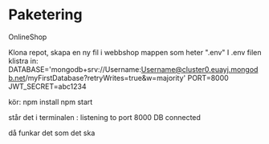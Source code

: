 # Paketering
OnlineShop

Klona repot, skapa en ny fil i webbshop mappen som heter ".env"
I .env filen klistra in:
DATABASE='mongodb+srv://Username:Username@cluster0.euayj.mongodb.net/myFirstDatabase?retryWrites=true&w=majority'
PORT=8000
JWT_SECRET=abc1234



kör: npm install 
     npm start

står det i terminalen : listening to port 8000
                        DB connected

då funkar det som det ska
